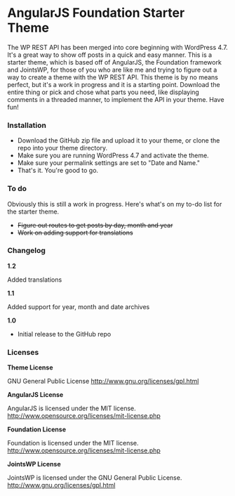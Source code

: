 # AngularJS Foundation Starter Theme
The WP REST API has been merged into core beginning with WordPress 4.7. It's a great way to show off posts in a quick and easy manner. This is a starter theme, which is based off of AngularJS, the Foundation framework and JointsWP, for those of you who are like me and trying to figure out a way to create a theme with the WP REST API. This theme is by no means perfect, but it's a work in progress and it is a starting point. Download the entire thing or pick and chose what parts you need, like displaying comments in a threaded manner, to implement the API in your theme. Have fun!

### Installation
- Download the GitHub zip file and upload it to your theme, or clone the repo into your theme directory.
- Make sure you are running WordPress 4.7 and activate the theme.
- Make sure your permalink settings are set to "Date and Name."
- That's it. You're good to go.

### To do
Obviously this is still a work in progress. Here's what's on my to-do list for the starter theme.
- ~~Figure out routes to get posts by day, month and year~~
- ~~Work on adding support for translations~~

### Changelog
**1.2**

Added translations

**1.1**

Added support for year, month and date archives

**1.0**
- Initial release to the GitHub repo

### Licenses
**Theme License**

GNU General Public License
http://www.gnu.org/licenses/gpl.html

**AngularJS License**

AngularJS is licensed under the MIT license. http://www.opensource.org/licenses/mit-license.php

**Foundation License**

Foundation is licensed under the MIT license. http://www.opensource.org/licenses/mit-license.php

**JointsWP License**

JointsWP is licensed under the GNU General Public License. http://www.gnu.org/licenses/gpl.html